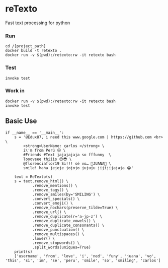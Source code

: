 # reTexto
Fast text processing for python

### Run

    cd /[project_path]
    docker build -t retexto .
    docker run -v $(pwd):/retexto:rw -it retexto bash

### Test

    invoke test

### Work in

    docker run -v $(pwd):/retexto:rw -it retexto bash
    invoke test

## Basic Use

    if __name__ == '__main__':
        s = '@Edux87, i need this www.google.com | https://github.com <br> \
            <strong>UserName: çarlos </strong> \
            i\'m from Perú 😛 \
            #Friends #Text jajajajaja so fffunny  \
            loooveee thiiis 😌😎 \
            @florenciaflor19 Si!!! sé vo… 🐷JUANA🐷 \
            smile! haha jejeje jojojo jujuju jijijijajaja 😂'

        text = ReTexto(s)
        s = text.remove_html() \
                .remove_mentions() \
                .remove_tags() \
                .remove_smiles(by='SMILING') \
                .convert_specials() \
                .convert_emoji() \
                .remove_nochars(preserve_tilde=True) \
                .remove_url() \
                .remove_duplicate(r='a-jp-z') \
                .remove_duplicate_vowels() \
                .remove_duplicate_consonants() \
                .remove_punctuation() \
                .remove_multispaces() \
                .lower() \
                .remove_stopwords() \
                .split_words(uniques=True)
        print(s)
        ['username', 'from', 'love', 'i', 'ned', 'funy', 'juana', 'vo', 'this', 'si', 'im', 'se', 'peru', 'smile', 'so', 'smiling', 'carlos']
